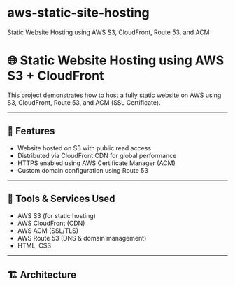 # aws-static-site-hosting
Static Website Hosting using AWS S3, CloudFront, Route 53, and ACM
# 🌐 Static Website Hosting using AWS S3 + CloudFront

This project demonstrates how to host a fully static website on AWS using S3, CloudFront, Route 53, and ACM (SSL Certificate).

---

## 📌 Features

- Website hosted on S3 with public read access
- Distributed via CloudFront CDN for global performance
- HTTPS enabled using AWS Certificate Manager (ACM)
- Custom domain configuration using Route 53

---

## 🧰 Tools & Services Used

- AWS S3 (for static hosting)
- AWS CloudFront (CDN)
- AWS ACM (SSL/TLS)
- AWS Route 53 (DNS & domain management)
- HTML, CSS

---

## 🏗️ Architecture

